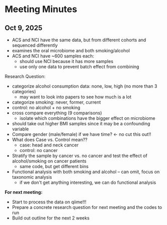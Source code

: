 # Meeting Minutes
## Oct 9, 2025
- ACS and NCI have the same data, but from different cohorts and sequenced differently
- examines the oral microbiome and both smoking/alcohol
- ACS and NCI have ~600 samples each:
  - should use NCI because it has more samples
  - use only one data to prevent batch effect from combining

Research Question:
- categorize alcohol consumption data: none, low, high (no more than 3 categories)
  - may want to look into papers to see how much is a lot
- categorize smoking: never, former, current
- control: no alcohol + no smoking
- cross compare everything (9 comparisons)
  - isolate which combinations have the bigger effect on microbiome
- should take out higher BMI samples since it may be a confounding variable
- Compare gender (male/female) if we have time? <- no cut this out!!
- What does Case vs. Control mean??
  - case: head and neck cancer
  - control: no cancer
- Stratify the sample by cancer vs. no cancer and test the effect of alcohol/smoking on cancer patients
  - same code, but get different bins
- Functional analysis with both smoking and alcohol – can omit, focus on taxonomic analysis
  - if we don't get anything interesting, we can do functional analysis
 
**For next meeting:**
- Start to process the data on qiime!!!
- Prepare a concrete research question for next meeting and the codes to run
- Build out outline for the next 2 weeks
